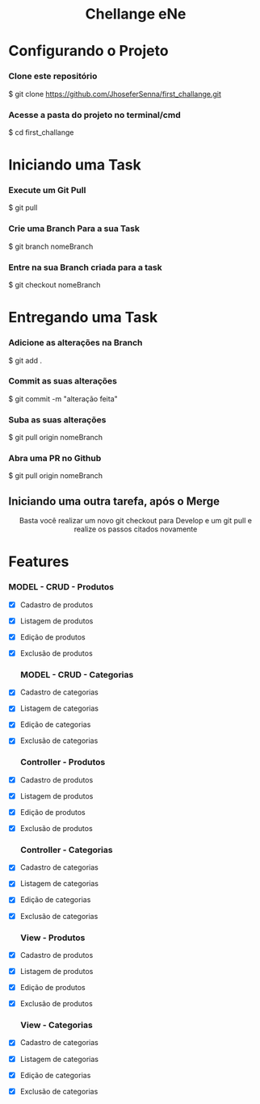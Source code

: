 <h1 align="center">Chellange eNe</h1>

# Configurando o Projeto
### Clone este repositório
$ git clone https://github.com/JhoseferSenna/first_challange.git

### Acesse a pasta do projeto no terminal/cmd
$ cd first_challange

# Iniciando uma Task
### Execute um Git Pull
$ git pull

### Crie uma Branch Para a sua Task
$ git branch nomeBranch

### Entre na sua Branch criada para a task
$ git checkout nomeBranch

# Entregando uma Task
### Adicione as alterações na Branch
$ git add .

### Commit as suas alterações
$ git commit -m "alteração feita"

### Suba as suas alterações
$ git pull origin nomeBranch

### Abra uma PR no Github
$ git pull origin nomeBranch

## Iniciando uma outra tarefa, após o Merge
<p align="center">Basta você realizar um novo git checkout para Develop e um git pull e realize os passos citados novamente</p>

# Features
  ### MODEL - CRUD - Produtos
- [x] Cadastro de produtos
- [x] Listagem de produtos
- [x] Edição de produtos
- [x] Exclusão de produtos

  ### MODEL - CRUD - Categorias

- [x] Cadastro de categorias
- [x] Listagem de categorias
- [x] Edição de categorias
- [X] Exclusão de categorias

  ### Controller - Produtos
- [x] Cadastro de produtos
- [x] Listagem de produtos
- [x] Edição de produtos
- [x] Exclusão de produtos

  ### Controller - Categorias
- [x] Cadastro de categorias
- [x] Listagem de categorias
- [x] Edição de categorias
- [x] Exclusão de categorias

  ### View - Produtos
- [x] Cadastro de produtos
- [x] Listagem de produtos
- [x] Edição de produtos
- [x] Exclusão de produtos

  ### View - Categorias
- [x] Cadastro de categorias
- [x] Listagem de categorias
- [x] Edição de categorias
- [x] Exclusão de categorias

